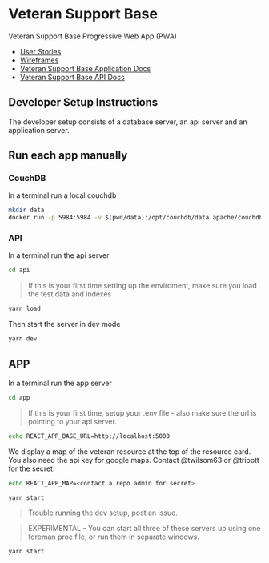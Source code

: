 # Veteran Support Base

Veteran Support Base Progressive Web App (PWA)

* [User Stories](./docs/user-stories.md)
* [Wireframes](./docs/wireframes.md)
* [Veteran Support Base Application Docs](./app/README.md)
* [Veteran Support Base API Docs](./api/readme.md)

## Developer Setup Instructions

The developer setup consists of a database server, an api server and an
application server.

## Run each app manually

### CouchDB

In a terminal run a local couchdb

```bash
mkdir data
docker run -p 5984:5984 -v $(pwd/data):/opt/couchdb/data apache/couchdb
```

### API

In a terminal run the api server

```bash
cd api
```

> If this is your first time setting up the enviroment, make sure you load the
> test data and indexes

```bash
yarn load
```

Then start the server in dev mode

```bash
yarn dev
```

## APP

In a terminal run the app server

```bash
cd app
```

> If this is your first time, setup your .env file - also make sure the url is
> pointing to your api server.

```bash
echo REACT_APP_BASE_URL=http://localhost:5000
```

We display a map of the veteran resource at the top of the resource card.  You also need the api key for google maps.  Contact @twilsom63 or @tripott for the secret. 

```bash
echo REACT_APP_MAP=<contact a repo admin for secret>
```

```bash
yarn start
```

> Trouble running the dev setup, post an issue.

> EXPERIMENTAL - You can start all three of these servers up using one foreman
> proc file, or run them in separate windows.

```
yarn start
```
